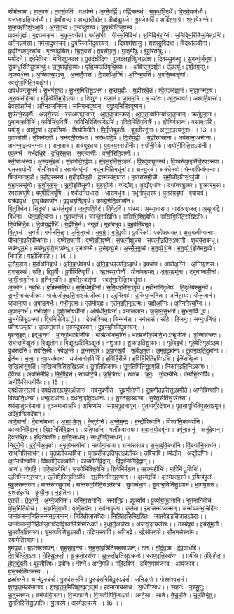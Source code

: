 

  
सोम॑स्यमा। मा॒त॒वसं॑। त॒वसं॒वक्षि॑। वक्ष्य॑ग्ने। अ॒ग्ने॒वह्निं॑। वह्निं॑चकर्थ। च॒क॒र्थ॒वि॒दथे॑। वि॒दथे॒यज॑ध्यै। यज॑ध्या॒इति॒यज॑ध्यै।। दे॒वाँअच्छ॑। अच्छा॒दीद्य॑त्। दीद्य॑द्यु॒ञ्जे। यु॒ञ्जेअद्रिं॑। अद्रिं॑श॒मा॒ये। श॒मा॒येअ॑ग्ने। श॒मा॒यइति॑शं॒ऽआ॒ये। अ॒ग्ने॒त॒न्वं॑। त॒न्वं॑जुषस्व। जु॒ष॒स्वेति॑जुषस्व।।  
प्राञ्चं॑य॒ज्ञं। य॒ज्ञञ्च॑कृम। च॒कृ॒म॒वर्ध॑तां। वर्ध॑तां॒गीः। गीस्स॒मिद्भिः॑। स॒मिद्भि॑र॒ग्निं। स॒मिद्भि॒रिति॑स॒मित्ऽभिः॑। अ॒ग्निन्नम॑सा। नम॑सादुवस्यन्। दु॒व॒स्य्निति॑दुवस्यन्।। दि॒वश्श॑शासुः। श॒शा॒सु॒र्वि॒दथा॑। वि॒दथा॑कवी॒नां। क॒वी॒नाङ्गृत्सा॑य। गृत्सा॑य॒चित्। चि॒त्त॒वसे॑। त॒वसे॑गा॒तुं। गा॒तुमी॑षुः। ई॒षु॒रिती॑षुः।।  
मयो॑दधे। द॒धे॒मेधि॑रः। मेधि॑रःपू॒तद॑क्षः। पू॒तद॑क्षोदि॒वः। पू॒तद॑क्ष॒इति॑पू॒तऽद॑क्षः। दि॒वस्सु॒बन्धुः॑। सु॒बन्धु॑र्ज॒नुषा॑। सु॒बन्धु॒रिति॑सु॒ऽबन्धुः॑। ज॒नुषा॑पृथि॒व्याः। पृ॒थि॒व्याइति॑पृ॒थि॒व्याः।। अवि॑न्द्नुदर्श॒तं। ऊँ॒इत्यूँ॑। द॒र्श॒तम॒प्सु। अ॒प्स्व१॒॑न्तः। अ॒प्स्वित्य॒प्ऽसु। अ॒न्तर्दे॒वासः॑। दे॒वासो॑अ॒ग्निं। अ॒ग्निम॒पसि॑। अ॒पसि॒स्वसॄ॑णां। स्वसॄ॑णा॒मिति॒स्वसॄ॑णां।।  
अव॑र्धयन्त्सु॒भगं॑। सु॒भगं॑स॒प्त। सु॒भग॒मिति॑सु॒ऽभगं॑। स॒प्तय॒ह्वीः। य॒ह्वीश्श्वे॒तं। श्वे॒तञ्ज॑ज्ञा॒नं। ज॒ज्ञा॒नम॑रु॒षं। अ॒रु॒षम्म॑हि॒त्वा। म॒हि॒त्वेति॑म॒हि॒ऽत्वा।। शिशु्॒न। नजा॒तं। जा॒तम॒भि। अ॒भ्या॑रुः। आ॒रु॒रश्वाः॑। अश्वा॑दे॒वासः॑। दे॒वसो॑अ॒ग्निं। अ॒ग्निञ्जनि॑मन्। जनि॑मन्वपुष्यन्। व॒पु॒ष्य्॒निति॑वपुष्यन्।।  
शु॒क्रेभि॒रङ्गैः॑। अङ्गै॒रजः॑। रज॑आतत॒न्वान्। आ॒त॒त॒न्वान्क्रतुं॑। आ॒त॒त॒न्वानित्या॑ऽत॒त॒न्वान्। क्रतुं॑पु॒ना॒नः। पु॒ना॒नःक॒विभिः॑। क॒विभिः॑प॒वित्रैः॑। क॒विभि॒रिति॑क॒विऽभिः॑। प॒वित्रै॒रिति॑प॒वित्रैः॑।। शो॒चिर्वसा॑नः। वसा॑नः॒परि॑। पर्यायुः॑। आयु॑र॒पां। अ॒पांश्रियः॑। श्रियो॑मिमीते। मि॒मी॒तेबृ॒ह॒तीः। बृ॒ह॒तीरनू॑नाः। अनू॑ना॒इत्यनू॑नाः।। 13 ।।  
व॒व्राजा॑सीं। सी॒मन॑दतीः। अन॑दती॒रद॑ब्धाः। अद॑ब्धादि॒वः। दि॒वोय॒ह्वीः। य॒ह्वीरव॑सानाः। अव॑साना॒अन॑ग्नाः। अन॑ग्ना॒इत्यन॑ग्नाः।। सना॒अत्र॑। अत्र॑युव॒तयः॑। यु॒व॒तय॒स्सयो॑नीः। सयो॑नी॒रेकं॑। सयो॑नी॒रिति॒सऽयो॑नीः। एकं॒गर्भं॑। गर्भं॑दधि॒रे। द॒धि॒रेस॒प्त। स॒प्तवाणीः॑। वाणी॒रिति॒वाणीः॑।।  
स्ती॒र्णाअ॑स्य। अ॒स्य॒सं॒हतः॑। सं॒हतो॑वि॒श्वू॑पाः। सं॒हत॒इति॑सं॒ऽहतः॑। वि॒श्वू॑पाघृ॒तस्य॑। वि॒श्वरू॑पा॒इति॑वि॒श्वऽरू॑पाः। घृ॒तस्य॒योनौ॑। योनौ॑स्र॒वथे॑। स्र॒वथे॒मधू॑नां। मधू॑ना॒मिति॒मधू॑नां।। अस्थु॒रत्र॑। अत्र॑धे॒नवः॑। धे॒नवः॒पिन्व॑मानाः। पिन्व॑मानाम॒ही। म॒हीद॒स्मस्य॑। म॒हीइति॑म॒ही। द॒स्मस्य॑मा॒तरा॑। मा॒तरा॑समी॒ची। स॒मी॒चीइति॑सं॒ऽई॒ची।।  
ब॒भ्रा॒णस्सू॑नो। सू॒नो॒स॒ह॒सः॒। सू॒नो॒इति॑सूनो। स॒ह॒सो॒वि। व्य॑द्यौत्। अ॒द्यौ॒द्दधा॑नः। दधा॑नश्शु॒क्राः। शु॒क्रार॑भ॒सा। र॒भ॒सावपूं॑षि। वपूं॒षीति॒वपूं॑षि।। श्चोत॑न्ति॒धाराः॑। धारा॒मधु॑नः। मधु॑नोघृ॒तस्य॑। घृ॒तस्य॒वृषा॑। वृषा॒यत्र॑। यत्र॑वावृ॒धे। वा॒वृ॒धेकाव्ये॑न। व॒वृ॒धइति॑व॒वृ॒धे। काव्ये॒नेति॒काव्ये॑न।।  
पि॒तुश्चि॑त्। चि॒दूधः॑। ऊध॑र्ज॒नुषा॑। ज॒नुषा॑वि॒वेद॑। वि॒वेद॒वि। व्य॑स्य। अ॒स्य॒धाराः॑। धारा॑असृजत्। अ॒सृ॒जद्वि। विधेनाः॑। धेना॒इति॒धेनाः॑।। गुहा॒चर॑न्तं। चर॑न्तं॒सखि॑भिः। सखि॑भि॒श्शि॒वेभिः॑। सखि॑भि॒रिति॒सखि॑ऽभिः। शि॒वेभि॑र्दि॒वः। दि॒वोय॒ह्वीभिः॑। य॒ह्वीभि॒र्न। नगुहा॑। गुहा॑बभूव। ब॒भू॒वेति॑बभूव।।  
पि॒तुश्च॑। च॒गर्भं॑। गर्भं॑जनि॒तुः। ज॒नि॒तुश्च॑। च॒ब॒भ्रे॒। ब॒भ्रे॒पू॒र्वीः। पू॒र्वीरेकः॑। एको॑अधयत्। अ॒ध॒यत्पीप्या॑नाः। पीप्या॑ना॒इति॒पीप्या॑नाः।। वृष्णॆ॑स॒पत्नी॑। वृष्णॆ॒इति॒वृष्णॆ॑। स॒पत्नी॒शुच॑ये। स॒पत्नी॒इति॑स॒ऽपत्नी॑। शुच॑ये॒सब॑न्धू। सब॑न्धूउ॒भे। सब॑न्धू॒इति॒सऽब॑न्धू। उ॒भेअ॑स्मै। उ॒भेइत्यु॒भे। अ॒स्मै॒म॒नु॒ष्ये॑। म॒नु॒ष्ये॒३॒॑नि। म॒नु॒ष्ये॒३॒॑इतिमनु॒ष्ये॑। निपा॑हि। पा॒हीति॑पाहि।। 14 ।।  
उ॒रौम॒हान्। म॒हाँअ॑निबा॒धे। अ॒नि॒बा॒धेव॑वर्ध। अ॒नि॒बा॒धइत्य॑नि॒ऽबा॒धे। व॒वर्धापः॑। आपो॑अ॒ग्निं। अ॒ग्निंय॒शसः॑। य॒शस॒स्सं। संहि। हिपू॒र्वीः। पू॒र्वीरिति॑पूर्वीः॑।। ऋ॒तस्य॒योनौ॑। योना॑वशयत्। अ॒श॒य॒द्दमू॑नाः। दमू॑नाजामी॒नां। जा॒मी॒नाम॒ग्निः। अ॒ग्निर॒पसि॑। अ॒पसि॒स्वसॄ॑णां। स्वसॄ॑णा॒मिति॒स्वसॄ॑णां।।  
अ॒क्रोन। नब॒भ्रिः। ब॒भ्रिस्स॑मि॒थे। स॒मि॒थेम॒हीनां॑। स॒मि॒थइति॑सं॒ऽइ॒थे। म॒हीनां॑दिदृ॒क्षेयः॑। दि॒दृ॒क्षेय॑स्सू॒नवे॑। सू॒नवे॒भाऋ॑जीकः। भाऋ॑जीक॒इति॒भाःऽऋ॑जीकः।। उदु॒स्रियाः॑। उ॒स्रिया॒जनि॑ता। जनि॑ता॒यः। योज॒जान॑। ज॒जाना॒पां। अ॒पाङ्गर्भः॑। गर्भो॒नृत॑मः। नृत॑मोय॒ह्वः। नृत॑म॒इति॒नृऽत॑मः। य॒ह्वोअ॒ग्निः। अ॒ग्निरित्य॒ग्निः।।  
अ॒पाङ्गर्भं॑। गर्भं॑दर्श॒तं। द॒र्श॒तमोष॑धीनां। ओष॑धीनां॒वना॑। वना॑जजान। ज॒जा॒न॒सु॒भगा॑। सु॒भगा॒वि॑ूपं। सु॒भगेति॑सु॒ऽभगा॑। विू॑प॒मिति॒विऽू॑पं।। दे॒वस॑श्चित्। चि॒न्मन॑सा। मन॑सा॒सं। संहि। हिज॒मुः। ज॒ग्मुःपनि॑ष्ठं। पनि॑ष्ठञ्जा॒तं। जा॒तन्त॒वसं॑। त॒वसं॑दुवस्यन्। दु॒व॒स्य्॒निति॑दुवस्यन्।।  
बृ॒हन्त॒इत्। इद्भा॒नवः॑। भा॒नवो॒भाऋ॑जीकं। भाऋ॑जीकम॒ग्निं। भाऋ॑जीक॒मिति॒भाःऽॠ॑जीकं। अ॒ग्निंस॑चन्त। स॒च॒न्त॒वि॒द्युतः॑। वि॒द्युतो॒न। वि॒द्युत॒इति॑वि॒ऽद्युतः॑। नशु॒क्राः। शु॒क्राइति॑शु॒क्राः।। गुहे॑ववृ्॒धं। गुहे॒वेति॒गुहा॑ऽइव। वृ्॒धंसद॑सि। सद॑सि॒स्वे। स्वेअ॒न्तः। अ॒न्तर॑पा॒रे। अ॒पा॒रऊ॒र्वे। ऊ॒र्वअ॒मृतं॑। अ॒मृतं॒दुहा॑नाः। दुहा॑ना॒इति॒दुहा॑नाः।।  
ईळे॑च। च॒त्वा॒। त्वा॒यज॑मानः। यज॑मानोह॒विर्भिः॑। ह॒विर्भि॒रीळे॑। ह॒विर्भि॒रिति॑ह॒विःऽभिः॑। ईळॆ॑सखि॒त्वं। स॒खि॒त्वंसु॑म॒तिं। स॒खि॒त्वमिति॑स॒खि॒ऽत्वं। सु॒म॒तिन्निका॑मः। सु॒म॒तिमिति॑सु॒ऽम॒तिं। निका॑म॒इति॒निऽका॑मः।। दे॒वैरवः॑। अवो॑मिमीहि। मि॒मी॒हि॒सं। सञ्ज॑रि॒त्रे। ज॒रि॒त्रेरक्ष॑। रक्षा॑च। च॒नः॒। नो॒दम्ये॑भिः। दम्ये॑भि॒रनी॑कैः। अनी॑कै॒रित्यनी॑कैः।। 15 ।।  
उ॒प॒क्षे॒तार॒स्तव॑। उ॒प॒क्षे॒तार॒इत्यु॑प॒ऽक्षे॒तारः॑। तव॑सुप्रणीते। सु॒प्र॒णी॒तेग्ने॑। सु॒प्र॒णी॒त॒इति॑सुऽप्रणीते। अग्ने॒विश्वा॑नि। विश्वा॑नि॒धन्या॑। धन्या॒दधा॑नाः। दधा॑ना॒इति॒दधा॑नाः।। सु॒रेत॑सा॒श्रव॑सा। सु॒रेत॒सेति॑सु॒ऽरेत॑सा। श्रव॑सा॒तुञ्ज॑मानाः। तुञ्ज॑मानाअ॒भि। अ॒भिष्या॑म। स्या॒म॒पृ॒त॒नायून्। पृ॒त॒नायूँरदे॑वान्। पृ॒त॒ना॒यूनिति॑पृ॒त॒ना॒ऽयून्। अदे॑वा॒नित्यदे॑वान्।।  
आदे॒वानां॑। दे॒वाना॑मभवः। अ॒भ॒वः॒के॒तुः। के॒तुर॑ग्ने। अ॒ग्ने॒म॒न्द्रः। म॒न्द्रोविश्वा॑नि। विश्वा॑नि॒काव्या॑नि। काव्या॑निवि॒द्वान्। वि॒द्वानिति॑वि॒द्वान्।। प्रति॒मर्ता॑न्। मर्ताँ॑अवासयः। अ॒वा॒स॒यो॒दमू॑नाः। दमू॑ना॒अनु॑। अनु॑दे॒वान्। दे॒वान्र॑थि॒रः। र॒थि॒रोया॑सि। या॒सि॒साध॑न्। साध्॒निति॒साध॑न्।।  
निदु॑रो॒णॆ। दु॒रो॒णॆअ॒मृतः॑। अ॒मृतो॒मर्त्या॑नां। मर्त्या॑नां॒राजा॑। राजा॑ससाद। स॒सा॒द॒वि॒दथा॑नि। वि॒दथा॑नि॒साध॑न्। साध्॒निति॒साध॑न्।। घृ॒तप्र॑तीकउर्वि॒या। घृ॒तप्र॑तीक॒इति॑घृ॒तऽप्र॑तीकः। उ॒र्वि॒यावि। व्य॑द्यौत्। अ॒द्यौ॒द॒ग्निः। अ॒ग्निर्विश्वा॑नि। विश्वा॑नि॒काव्या॑नि। काव्या॑निवि॒द्वान्। वि॒द्वानिति॑वि॒द्वान्।।  
आनः॑। नो॒ग॒हि॒। ग॒हि॒स॒ख्येभिः॑। स॒ख्येभि॑श्शि॒वेभिः॑। शि॒वेभि॑र्म॒हान्। म॒हान्म॒हीभिः॑। म॒हीभि॑ू॒तिभिः॑। ऊ॒तिभि॑स्सर॒ण्यन्। ऊ॒तिभि॒रित्यू॒तिऽभिः॑। स॒र॒ण्य्निति॑स॒र॒ण्यन्।। अ॒स्मेर॒यिं। अ॒स्मेइत्य॒स्मे। र॒यिम्ब॑हु॒लं। ब॒हु॒लंसन्त॑रुत्रं। सन्त॑रुत्रसु॒वाचं॑। सन्त॑रुत्र॒मिति॒संऽत॑रुत्रं। सु॒वाचं॑भा॒गं। सु॒वाच॒मिति॑सु॒ऽवाचं॑। भा॒गंय॒शसं॑। य॒शसं॑कृधि। कृ॒धी॒नः॒। न॒इति॑नः।।  
ए॒ताते॑। ते॒अ॒ग्ने॒। अ॒ग्ने॒जनि॑मा। जनि॑मा॒सना॑नि। सना॑नि॒प्र। प्रपू॒र्व्याय॑। पू॒र्व्याय॒नूत॑नानि। नूत॑नानिवोचं। वो॒च॒मिति॑वोचं।। म॒हान्ति॒वृष्णे॑। वृष्णॆ॒सव॑ना। सव॑नाकृ॒ता। कृ॒तेमा। इ॒माजन्म॑ञ्जन्मन्। जन्म॑ञ्जन्म॒न्निहि॑तः। जन्म॑ञ्जन्म्॒निति॒जन्म॑न्ऽजन्मन्। निहि॑तोजा॒तवे॑दाः। निहि॑त॒इति॒निऽहि॑तः। जा॒तवे॑दा॒इति॑जा॒तऽवे॑दाः।।  
जन्म॑ञ्जन्म्॒निहि॑तोजा॒तवे॑दावि॒श्वामि॑त्रेभिरिध्यते। इ॒ध्य॒ते॒अज॑स्रः। अज॑स्र॒इत्यज॑स्रः।। तस्य॑व॒यं। व॒यंसु॑म॒तौ। सु॒म॒तौय॒ज्ञिय॑स्य। सु॒म॒ताविति॑सु॒ऽम॒तौ। य॒ज्ञिय॒स्यापि॑। अपि॑भ॒द्रे। भ॒द्रेसौ॑मन॒से। सौ॒म॒नसेस्या॑म। स्या॒मेति॑स्याम।।  
इ॒मंय॒ज्ञं। य॒ज्ञंस॑हसावन्। स॒ह॒सा॒व॒न्त्वं। स॒ह॒सा॒व॒न्निति॑सहसाऽवन्। त्व्नः॑। नो॒दे॒व॒त्रा। दे॒व॒त्राधे॑हि। दे॒व॒त्रेति॑दे॒व॒ऽत्रा। धे॒हि॒सु॒क्र॒तो॒। सु॒क्र॒तो॒ररा॑णः। सु॒क्र॒तो॒इति॑सुऽक्रतो। ररा॑ण॒इति॒ररा॑णः।। प्रयं॑सि। यं॒सि॒हो॒तः॒। हो॒त॒र्बृ॒ह॒तीः। बृ॒ह॒तीरिषः॑। इषो॑नः। नोग्ने॑। अग्ने॒महि॑। महि॒द्रवि॑णं। द्रवि॑ण॒माय॑जस्व। आय॑जस्व। य॒ज॒स्वेति॑यजस्व।।  
इळा॑मग्ने। अ॒ग्ने॒पु॒रु॒दंसं॑। पु॒रु॒दंसं॑स॒निं। पु॒रु॒दंस॒मिति॑पु॒रु॒ऽदंसं॑। स॒निङ्गोः। गोश्श॑श्वत्त॒मं। श॒श्व॒त्त॒मंहव॑मानाय। श॒श्व॒त्त॒म॒मिति॑श॒श्व॒त्ऽत॒मं। हव॑मानायसाध। सा॒धेति॑साध।। स्या्नः॑। न॒स्सू॒नुः। सू॒नुस्तन॑यः। तन॑योवि॒जावा॑। वि॒जावाग्ने॑। वि॒जावेति॑वि॒जाऽवा॑। अग्ने॒सा। साते॑। ते॒सु॒म॒तिः। सु॒म॒तिर्भू॑तु। सु॒म॒तिरिति॑सु॒ऽम॒तिः। भू॒त्व॒स्मे। अ॒स्मेइत्य॒स्मे।। 16 ।।  

